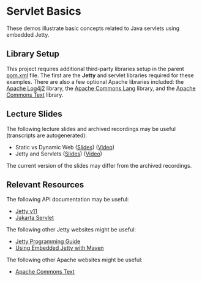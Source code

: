 Servlet Basics
=================================================

These demos illustrate basic concepts related to Java servlets using embedded Jetty.

## Library Setup ##

This project requires additional third-party libraries setup in the parent [pom.xml](../pom.xml) file. The first are the **Jetty** and servlet libraries required for these examples. There are also a few optional Apache libraries included: the [Apache Log4j2](https://logging.apache.org/log4j/2.x/) library, the [Apache Commons Lang](https://commons.apache.org/proper/commons-lang/) library, and the [Apache Commons Text](https://commons.apache.org/proper/commons-text/) library. 

## Lecture Slides ##

The following lecture slides and archived recordings may be useful (transcripts are autogenerated):

- Static vs Dynamic Web ([Slides](https://docs.google.com/presentation/d/e/2PACX-1vTNdC7oUTuQj60GFId1-ZSsA3zFMPCIw8eBGfxKxBCR9hK_0i6f9UMh_5LDyRJgWcs7fg9d-TMN3-C4/pub?start=false&loop=false&delayms=3000)) ([Video](https://drive.google.com/file/d/1ix3i4i2eoHy-D9aTYgEkp9IPBBzgYxRw/view?usp=sharing))
- Jetty and Servlets ([Slides](https://docs.google.com/presentation/d/e/2PACX-1vS3DspX3aB4BR711c7nGCV81pAX0hfSXEGtkDL8tbqIwwO_wetgZQRQ5x_z46-9-_fp9ut3vc1GemlK/pub?start=false&loop=false&delayms=3000)) ([Video](https://drive.google.com/file/d/1OtvslLGJB1FOhoQRYv1yTFMLE6OCQCCN/view?usp=sharing))

The current version of the slides may differ from the archived recordings.

## Relevant Resources ##

The following API documentation may be useful:

- [Jetty v11](https://www.eclipse.org/jetty/javadoc/jetty-11/)
- [Jakarta Servlet](https://javadoc.io/doc/jakarta.servlet/jakarta.servlet-api/latest/)

The following other Jetty websites might be useful:

- [Jetty Programming Guide](https://www.eclipse.org/jetty/documentation/jetty-11/programming-guide/index.html)
- [Using Embedded Jetty with Maven](https://www.eclipse.org/jetty/documentation/jetty-11/programming-guide/index.html#configuring-embedded-jetty-with-maven)

The following other Apache websites might be useful:

- [Apache Commons Text](https://commons.apache.org/proper/commons-text/) 